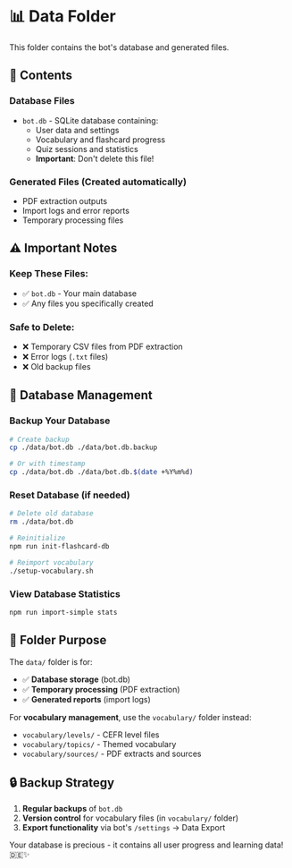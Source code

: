 # 📊 Data Folder

This folder contains the bot's database and generated files.

## 📁 Contents

### **Database Files**
- `bot.db` - SQLite database containing:
  - User data and settings
  - Vocabulary and flashcard progress
  - Quiz sessions and statistics
  - **Important**: Don't delete this file!

### **Generated Files** (Created automatically)
- PDF extraction outputs
- Import logs and error reports
- Temporary processing files

## ⚠️ Important Notes

### **Keep These Files:**
- ✅ `bot.db` - Your main database
- ✅ Any files you specifically created

### **Safe to Delete:**
- ❌ Temporary CSV files from PDF extraction
- ❌ Error logs (`.txt` files)
- ❌ Old backup files

## 🔄 Database Management

### **Backup Your Database**
```bash
# Create backup
cp ./data/bot.db ./data/bot.db.backup

# Or with timestamp
cp ./data/bot.db ./data/bot.db.$(date +%Y%m%d)
```

### **Reset Database (if needed)**
```bash
# Delete old database
rm ./data/bot.db

# Reinitialize
npm run init-flashcard-db

# Reimport vocabulary
./setup-vocabulary.sh
```

### **View Database Statistics**
```bash
npm run import-simple stats
```

## 📁 Folder Purpose

The `data/` folder is for:
- ✅ **Database storage** (bot.db)
- ✅ **Temporary processing** (PDF extraction)
- ✅ **Generated reports** (import logs)

For **vocabulary management**, use the `vocabulary/` folder instead:
- `vocabulary/levels/` - CEFR level files
- `vocabulary/topics/` - Themed vocabulary
- `vocabulary/sources/` - PDF extracts and sources

## 🔒 Backup Strategy

1. **Regular backups** of `bot.db`
2. **Version control** for vocabulary files (in `vocabulary/` folder)
3. **Export functionality** via bot's `/settings` → Data Export

Your database is precious - it contains all user progress and learning data! 🇩🇪✨
